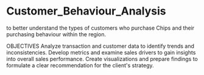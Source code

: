 # Customer_Behaviour_Analysis
 to better understand the types of customers who purchase Chips and their purchasing behaviour within the region.

OBJECTIVES
Analyze transaction and customer data to identify trends and inconsistencies. 
Develop metrics and examine sales drivers to gain insights into overall sales performance. 
Create visualizations and prepare findings to formulate a clear recommendation for the client's strategy.
